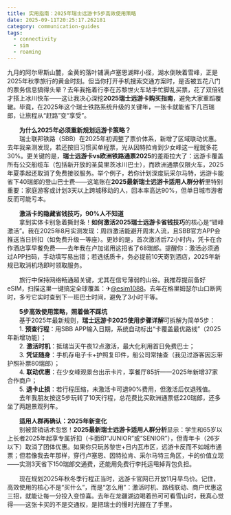 ```yaml
---
title: 实用指南：2025年瑞士远游卡5步高效使用策略
date: 2025-09-11T20:25:17.262181
category: communication-guides
tags:
  - connectivity
  - sim
  - roaming
---
```


九月的阿尔卑斯山麓，金黄的落叶铺满卢塞恩湖畔小径，湖水倒映着雪峰，正是2025年秋季旅行的黄金时刻。但当你打开手机搜索交通方案时，是否被五花八门的票务信息搞得头晕？去年我拖着行李在苏黎世火车站手忙脚乱买票，花了双倍钱才搭上冰川快车——这让我决心深挖**2025瑞士远游卡购买指南**，避免大家重蹈覆辙。毕竟，在2025年这个瑞士铁路系统升级的关键年，一张卡就能省下几百瑞郎，让旅程从“赶路”变“享受”。

　　**为什么2025年必须重新规划远游卡策略？**  
　　瑞士联邦铁路（SBB）在2025年初调整了票价体系，新增了区域联动优惠。去年我亲测发现，若还按旧习惯买单程票，光从因特拉肯到少女峰这一程就多花30%。更关键的是，**瑞士远游卡vs欧洲铁路通票2025**的差距拉大了：远游卡覆盖所有公交船缆车（包括新开放的圣莫里茨冰川巴士），而欧洲通票仅限火车，2025年夏季起还取消了免费接驳服务。举个例子，若你计划深度玩采尔马特，远游卡能省下40瑞郎的登山巴士费——这笔账在**2025最新瑞士远游卡适用人群分析**里特别重要：家庭游客或计划3天以上跨城移动的人，回本率高达90%，但单日城市游者反而可能亏本。

　　**激活卡的隐藏省钱技巧，90%人不知道**  
　　拿到实体卡别急着撕封条！**如何激活2025瑞士远游卡省钱技巧**的核心是“错峰激活”。我在2025年8月实测发现：周四激活能避开周末人流，且SBB官方APP会推送当日折扣（如免费升级一等座）。更妙的是，首次激活后72小时内，凭卡在合作酒店享早餐免费——去年我在卢加诺用这招省了68瑞郎。提醒你：激活必须通过APP扫码，手动填写易出错；若选纸质卡，务必提前10天寄到酒店，2025年新规已取消机场即时领取服务。

　　旅行中保持网络畅通超关键，尤其在信号薄弱的山谷。我推荐提前备好eSIM，扫描这里一键搞定全球覆盖：✈[@esim1088](https://t.me/s/esim1088)。去年在格里姆瑟尔山口断网时，多亏它实时查到下一班巴士时间，避免了3小时干等。

　　**5步高效使用策略，照着做不踩坑**  
　　基于2025年最新规则，**瑞士远游卡2025使用步骤详解**可拆解为简单5步：  
　　1. **预查行程**：用SBB APP输入日期，系统自动标出“卡覆盖最优路线”（2025年新增功能）；  
　　2. **激活时机**：抵瑞当天午夜12点激活，最大化利用首日免费巴士；  
　　3. **凭证随身**：手机存电子卡+护照复印件，船公司常抽查（我见过游客因忘带护照补票80瑞郎）；  
　　4. **联动优惠**：在少女峰观景台出示卡片，享餐厅85折——2025年新增37家合作商户；  
　　5. **退卡止损**：若行程压缩，未激活卡可退90%费用，但激活后仅退残值。  
　　去年我朋友按这5步玩转了10天行程，总花费比买欧洲通票低220瑞郎，还多坐了两趟景观列车。

　　**适用人群再确认：2025年新变化**  
　　别被营销话术忽悠！**2025最新瑞士远游卡适用人群分析**显示：学生和65岁以上长者2025年起享专属折扣（卡面印“JUNIOR”或“SENIOR”），但青年卡（26岁以下）取消了团体优惠。如果你只玩苏黎世+日内瓦市区，远游卡反而不如城市通票；但若像我去年那样，穿行卢塞恩、因特拉肯、采尔马特三角区，卡的价值立现——实测3天省下150瑞郎交通费，还能用免费行李托运甩掉背包负担。

　　现在规划2025年秋冬季行程正当时，远游卡官网已开放11月早鸟价。记住，高效使用的核心不是“买什么”，而是“怎么用”：激活时机、路线联动、商户优惠这三招，就能让每一分投入变惊喜。去年在龙疆湖边喝着热可可看雪山时，我真心觉得——这张卡买的不是交通权，是把瑞士的慢时光握在了手里。